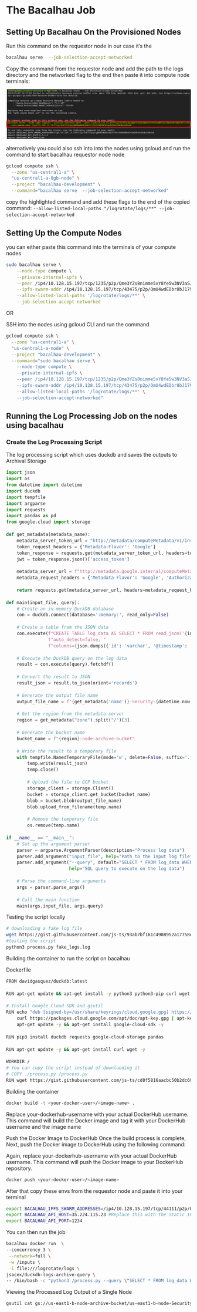 # The Bacalhau Job

## Setting Up Bacalhau On the Provisioned Nodes

Run this command on the requestor node in our case it’s the

```bash
bacalhau serve  --job-selection-accept-networked
```

Copy the command from the requestor node and add the path to the logs directory and the networked flag to the end then paste it into compute node terminals:

![Serve Image](./serve-image.png)

alternatively you could also ssh into into the nodes using gcloud and run the command to start bacalhau requestor node node

```bash
gcloud compute ssh \
  --zone "us-central1-a" \
  "us-central1-a-8gb-node" \
  --project "bacalhau-development" \
  --command="bacalhau serve  --job-selection-accept-networked"
```

copy the highlighted command and add these flags to the end of the copied command:
 `--allow-listed-local-paths "/logrotate/logs/**" --job-selection-accept-networked`

## Setting Up the Compute Nodes

you can either paste this command into the terminals of your compute nodes

```bash
sudo bacalhau serve \
    --node-type compute \
    --private-internal-ipfs \
    --peer /ip4/10.128.15.197/tcp/1235/p2p/Qme3YZsBnimme5vY8Ye5w3NV3aSJ6m3h2KPzNSC4Y7orGT \
    --ipfs-swarm-addr /ip4/10.128.15.197/tcp/43475/p2p/QmU4wdEDbr8bJ1799r5YXX2NCA5vaX2UbeD3AJAurREuoE \
    --allow-listed-local-paths '/logrotate/logs/**' \
    --job-selection-accept-networked
```

OR

SSH into the nodes using gcloud CLI and run the command

```bash
gcloud compute ssh \
  --zone "us-central1-a" \
  "us-central1-a-node" \
  --project "bacalhau-development" \
  --command="sudo bacalhau serve \
    --node-type compute \
    --private-internal-ipfs \
    --peer /ip4/10.128.15.197/tcp/1235/p2p/Qme3YZsBnimme5vY8Ye5w3NV3aSJ6m3h2KPzNSC4Y7orGT \
    --ipfs-swarm-addr /ip4/10.128.15.197/tcp/43475/p2p/QmU4wdEDbr8bJ1799r5YXX2NCA5vaX2UbeD3AJAurREuoE \
    --allow-listed-local-paths '/logrotate/logs/**' \
    --job-selection-accept-networked"
```

## Running the Log Processing Job on the nodes using bacalhau

### Create the **Log Processing** Script

The log processing script which uses duckdb and saves the outputs to Archival Storage

```python
import json
import os
from datetime import datetime
import duckdb
import tempfile
import argparse
import requests
import pandas as pd
from google.cloud import storage

def get_metadata(metadata_name):
    metadata_server_token_url = "http://metadata/computeMetadata/v1/instance/service-accounts/default/token"
    token_request_headers = {'Metadata-Flavor': 'Google'}
    token_response = requests.get(metadata_server_token_url, headers=token_request_headers)
    jwt = token_response.json()['access_token']

    metadata_server_url = f"http://metadata.google.internal/computeMetadata/v1/instance/{metadata_name}"
    metadata_request_headers = {'Metadata-Flavor': 'Google', 'Authorization': f'Bearer {jwt}'}

    return requests.get(metadata_server_url, headers=metadata_request_headers).text

def main(input_file, query):
    # Create an in-memory DuckDB database
    con = duckdb.connect(database=':memory:', read_only=False)

    # Create a table from the JSON data
    con.execute(f"CREATE TABLE log_data AS SELECT * FROM read_json('{input_file}', "
                f"auto_detect=false, "
                f"columns={json.dumps({'id': 'varchar', '@timestamp': 'varchar', '@version': 'varchar', 'message': 'varchar'})})")

    # Execute the DuckDB query on the log data
    result = con.execute(query).fetchdf()

    # Convert the result to JSON
    result_json = result.to_json(orient='records')

    # Generate the output file name
    output_file_name = f"{get_metadata('name')}-Security-{datetime.now().strftime('%Y%m%d%H%M')}.json"

    # Get the region from the metadata server
    region = get_metadata("zone").split("/")[3]

    # Generate the bucket name
    bucket_name = f"{region}-node-archive-bucket"

    # Write the result to a temporary file
    with tempfile.NamedTemporaryFile(mode='w', delete=False, suffix='.json') as temp:
        temp.write(result_json)
        temp.close()

        # Upload the file to GCP bucket
        storage_client = storage.Client()
        bucket = storage_client.get_bucket(bucket_name)
        blob = bucket.blob(output_file_name)
        blob.upload_from_filename(temp.name)

        # Remove the temporary file
        os.remove(temp.name)

if __name__ == "__main__":
    # Set up the argument parser
    parser = argparse.ArgumentParser(description="Process log data")
    parser.add_argument("input_file", help="Path to the input log file")
    parser.add_argument("--query", default="SELECT * FROM log_data WHERE message LIKE '%[SECURITY]%' ORDER BY \"@timestamp\"", 
                        help="SQL query to execute on the log data")

    # Parse the command-line arguments
    args = parser.parse_args()

    # Call the main function
    main(args.input_file, args.query)
```

Testing the script locally

```bash
# downloading a fake log file
wget https://gist.githubusercontent.com/js-ts/93ab7bf161c4908952a17758e38c11d6/raw/6ccafd337b5f3c3b1aa4e54a55ea36be8c6ac30c/fake_logs.log
#testing the script
python3 process.py fake_logs.log
```

Building the container to run the script on bacalhau

Dockerfile

```bash
FROM davidgasquez/duckdb:latest

RUN apt-get update && apt-get install -y python3 python3-pip curl wget lsb-release gnupg

# Install Google Cloud SDK and gsutil
RUN echo "deb [signed-by=/usr/share/keyrings/cloud.google.gpg] https://packages.cloud.google.com/apt cloud-sdk main" | tee -a /etc/apt/sources.list.d/google-cloud-sdk.list && \
    curl https://packages.cloud.google.com/apt/doc/apt-key.gpg | apt-key --keyring /usr/share/keyrings/cloud.google.gpg add - && \
    apt-get update -y && apt-get install google-cloud-sdk -y

RUN pip3 install duckdb requests google-cloud-storage pandas

RUN apt-get update -y && apt-get install curl wget -y

WORKDIR /
# You can copy the script instead of downlaoding it
# COPY ./process.py /process.py
RUN wget https://gist.githubusercontent.com/js-ts/cd0f5816aacbc50b2dc692e1c7f4bc90/raw/07e0ceffe72031b5dfb76a53df4a81e533b495b3/process.py
```

Building the container

```bash
docker build -t <your-docker-user>/<image-name> .
```

Replace your-dockerhub-username with your actual DockerHub username. This command will build the Docker image and tag it with your DockerHub username and the image name

Push the Docker Image to DockerHub Once the build process is complete, Next, push the Docker image to DockerHub using the following command:

Again, replace your-dockerhub-username with your actual DockerHub username. This command will push the Docker image to your DockerHub repository.

```bash
docker push <your-docker-user>/<image-name>
```

After that copy these envs from the requestor node and paste it into your terminal

```bash
export BACALHAU_IPFS_SWARM_ADDRESSES=/ip4/10.128.15.197/tcp/44111/p2p/QmVKciUngasyoPmgJrpGkdrUjSu6n9Tx3gDv3Th62UeUwi
export BACALHAU_API_HOST=35.224.115.23 #Replace this with the Static IP of the requestor node
export BACALHAU_API_PORT=1234
```

You can then run the job

```bash
bacalhau docker run  \
--concurrency 3 \
 --network=full \
 -w /inputs \
 -i file:///logrotate/logs \
jsacex/duckdb-logs-archive-query \
-- /bin/bash -c "python3 /process.py --query \"SELECT * FROM log_data WHERE message LIKE '%[SECURITY]%' ORDER BY '@timestamp'\" /inputs/fake_logs.log"
```

Viewing the Processed Log Output of a Single Node

```bash
gsutil cat gs://us-east1-b-node-archive-bucket/us-east1-b-node-Security-202305220729.json | head -n 10
```
